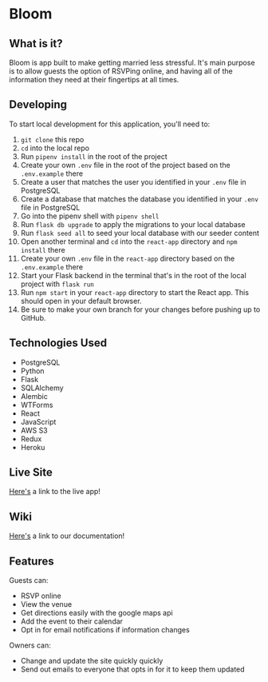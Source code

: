 # Bloom

## What is it?

Bloom is app built to make getting married less stressful. It's main purpose is to allow guests the option of RSVPing online, and having all of the information they need at their fingertips at all times.

## Developing

To start local development for this application, you'll need to:

1. `git clone` this repo
2. `cd` into the local repo
3. Run `pipenv install` in the root of the project
4. Create your own `.env` file in the root of the project based on the `.env.example` there
5. Create a user that matches the user you identified in your `.env` file in PostgreSQL
6. Create a database that matches the database you identified in your `.env` file in PostgreSQL
7. Go into the pipenv shell with `pipenv shell`
8. Run `flask db upgrade` to apply the migrations to your local database
9. Run `flask seed all` to seed your local database with our seeder content
10. Open another terminal and `cd` into the `react-app` directory and `npm install` there
11. Create your own `.env` file in the `react-app` directory based on the `.env.example` there
12. Start your Flask backend in the terminal that's in the root of the local project with `flask run`
13. Run `npm start` in your `react-app` directory to start the React app. This should open in your default browser.
14. Be sure to make your own branch for your changes before pushing up to GitHub.

## Technologies Used

* PostgreSQL
* Python
* Flask
* SQLAlchemy
* Alembic
* WTForms
* React
* JavaScript
* AWS S3
* Redux
* Heroku

## Live Site

[Here's](https://bloom-jesse-lindloff.herokuapp.com/) a link to the live app!

## Wiki

[Here's](https://github.com/jbenlind/Bloom/wiki) a link to our documentation!

## Features

Guests can:

* RSVP online
* View the venue
* Get directions easily with the google maps api
* Add the event to their calendar
* Opt in for email notifications if information changes

Owners can:

* Change and update the site quickly quickly
* Send out emails to everyone that opts in for it to keep them updated

